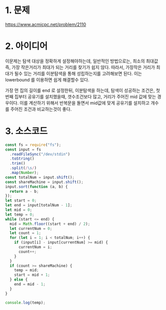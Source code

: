 # 1. 문제

https://www.acmicpc.net/problem/2110

# 2. 아이디어

이문제는 탐색 대상을 정확하게 설정해야하는데, 일반적인 방법으로는, 최소의 최대값 즉, 가장 작은거리가 최대가 되는 거리를 찾기가 쉽지 않다. 따라서, 가장작은 거리가 최대가 될수 있는 거리를 이분탐색을 통해 성립하는지를 고려해보면 된다. 이는 lowerbound 를 이용하면 쉽게 해결할수 있다.

가장 먼 집의 길이를 end 로 설정한뒤, 이분탐색을 하는데, 탐색이 성공하는 조건은, 첫번째 집부터 공유기를 설치했을때, 갯수조건보다 많고, 거리가 주어진 mid 값에 맞는 경우이다. 이를 계산하기 위해서 반복문을 돌면서 mid값에 맞게 공유기를 설치하고 개수를 주어진 조건과 비교하는것이 좋다.

# 3. 소스코드

```javascript
const fs = require("fs");
const input = fs
  .readFileSync("/dev/stdin")
  .toString()
  .trim()
  .split(/\s/)
  .map(Number);
const totalNum = input.shift();
const shareMachine = input.shift();
input.sort(function (a, b) {
  return a - b;
});
let start = 0;
let end = input[totalNum - 1];
let mid = 0;
let temp = 0;
while (start <= end) {
  mid = Math.floor((start + end) / 2);
  let currentNum = 0;
  let count = 1;
  for (let i = 1; i < totalNum; i++) {
    if (input[i] - input[currentNum] >= mid) {
      currentNum = i;
      count++;
    }
  }
  if (count >= shareMachine) {
    temp = mid;
    start = mid + 1;
  } else {
    end = mid - 1;
  }
}

console.log(temp);
```

